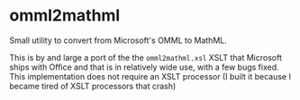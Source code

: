 
# omml2mathml

Small utility to convert from Microsoft's OMML to MathML.

This is by and large a port of the the `omml2mathml.xsl` XSLT that Microsoft ships with Office and
that is in relatively wide use, with a few bugs fixed. This implementation does not require an
XSLT processor (I built it because I became tired of XSLT processors that crash)
